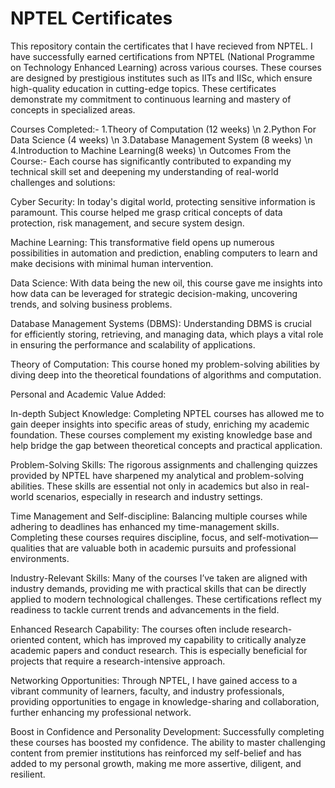 # NPTEL Certificates
 This repository contain the certificates that I have recieved from NPTEL. I have successfully earned certifications from NPTEL (National Programme on Technology Enhanced Learning) across various courses. These courses are designed by prestigious institutes such as IITs and IISc, which ensure high-quality education in cutting-edge topics. These certificates demonstrate my commitment to continuous learning and mastery of concepts in specialized areas.

Courses Completed:-
    1.Theory of Computation (12 weeks) \n
    2.Python For Data Science (4 weeks) \n
    3.Database Management System (8 weeks) \n 
    4.Introduction to Machine Learning(8 weeks) \n
Outcomes From the Course:-
Each course has significantly contributed to expanding my technical skill set and deepening my understanding of real-world challenges and solutions:

Cyber Security: In today's digital world, protecting sensitive information is paramount. This course helped me grasp critical concepts of data protection, risk management, and secure system design.

Machine Learning: This transformative field opens up numerous possibilities in automation and prediction, enabling computers to learn and make decisions with minimal human intervention.

Data Science: With data being the new oil, this course gave me insights into how data can be leveraged for strategic decision-making, uncovering trends, and solving business problems.

Database Management Systems (DBMS): Understanding DBMS is crucial for efficiently storing, retrieving, and managing data, which plays a vital role in ensuring the performance and scalability of applications.

Theory of Computation: This course honed my problem-solving abilities by diving deep into the theoretical foundations of algorithms and computation.

Personal and Academic Value Added:

In-depth Subject Knowledge: Completing NPTEL courses has allowed me to gain deeper insights into specific areas of study, enriching my academic foundation. These courses complement my existing knowledge base and help bridge the gap between theoretical concepts and practical application.

Problem-Solving Skills: The rigorous assignments and challenging quizzes provided by NPTEL have sharpened my analytical and problem-solving abilities. These skills are essential not only in academics but also in real-world scenarios, especially in research and industry settings.

Time Management and Self-discipline: Balancing multiple courses while adhering to deadlines has enhanced my time-management skills. Completing these courses requires discipline, focus, and self-motivation—qualities that are valuable both in academic pursuits and professional environments.

Industry-Relevant Skills: Many of the courses I’ve taken are aligned with industry demands, providing me with practical skills that can be directly applied to modern technological challenges. These certifications reflect my readiness to tackle current trends and advancements in the field.

Enhanced Research Capability: The courses often include research-oriented content, which has improved my capability to critically analyze academic papers and conduct research. This is especially beneficial for projects that require a research-intensive approach.

Networking Opportunities: Through NPTEL, I have gained access to a vibrant community of learners, faculty, and industry professionals, providing opportunities to engage in knowledge-sharing and collaboration, further enhancing my professional network.

Boost in Confidence and Personality Development: Successfully completing these courses has boosted my confidence. The ability to master challenging content from premier institutions has reinforced my self-belief and has added to my personal growth, making me more assertive, diligent, and resilient.


 
